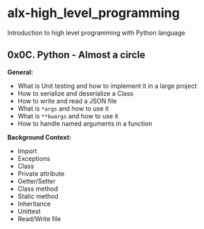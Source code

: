 # alx-high_level_programming
Introduction to high level programming with Python language
## 0x0C. Python - Almost a circle

**General:**
- What is Unit testing and how to implement it in a large project
- How to serialize and deserialize a Class
- How to write and read a JSON file
- What is `*args` and how to use it
- What is `**kwargs` and how to use it
- How to handle named arguments in a function

**Background Context:**
- Import
- Exceptions
- Class
- Private attribute
- Getter/Setter
- Class method
- Static method
- Inheritance
- Unittest
- Read/Write file
